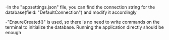 -In the "appsettings.json" file, you can find the connection string for the database(field: "DefaultConnection") and modify it accordingly

-"EnsureCreated()" is used, so there is no need to write commands on the terminal to initialize the database. Running the application directly should be enough
